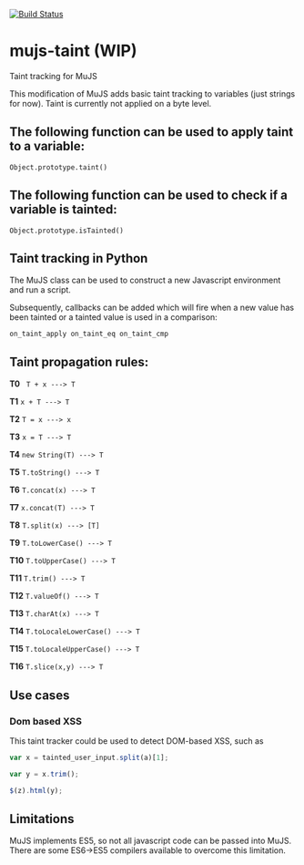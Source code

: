 [![Build Status][build-status-img]][travis-ci]

# mujs-taint (WIP)
Taint tracking for MuJS

This modification of MuJS adds basic taint tracking to variables (just strings for now). Taint is currently not applied on a byte level.

## The following function can be used to apply taint to a variable:

``
Object.prototype.taint()
``

## The following function can be used to check if a variable is tainted:

``
Object.prototype.isTainted()
``

## Taint tracking in Python
The MuJS class can be used to construct a new Javascript environment and run a script.

Subsequently, callbacks can be added which will fire when a new value has been tainted or a tainted value is used in a comparison:

``
on_taint_apply
on_taint_eq
on_taint_cmp
``

## Taint propagation rules:

**T0** `` T + x ---> T``

**T1** `` x + T ---> T ``

**T2** `` T = x ---> x ``

**T3** `` x = T ---> T ``

**T4** `` new String(T) ---> T ``

**T5** `` T.toString() ---> T ``

**T6** `` T.concat(x) ---> T ``

**T7** `` x.concat(T) ---> T ``

**T8** `` T.split(x) ---> [T] ``

**T9** `` T.toLowerCase() ---> T ``

**T10** `` T.toUpperCase() ---> T ``

**T11** `` T.trim() ---> T ``

**T12** `` T.valueOf() ---> T ``

**T13** `` T.charAt(x) ---> T ``

**T14** `` T.toLocaleLowerCase() ---> T ``

**T15** `` T.toLocaleUpperCase() ---> T ``

**T16** `` T.slice(x,y) ---> T ``

## Use cases

### Dom based XSS
This taint tracker could be used to detect DOM-based XSS, such as

```javascript
var x = tainted_user_input.split(a)[1];

var y = x.trim();

$(z).html(y);
```

## Limitations

MuJS implements ES5, so not all javascript code can be passed into MuJS. There are some ES6->ES5 compilers available to overcome this limitation.

[build-status-img]: https://travis-ci.org/Sbouber/mujs-taint.svg?branch=master
[travis-ci]: https://travis-ci.org/Sbouber/mujs-taint